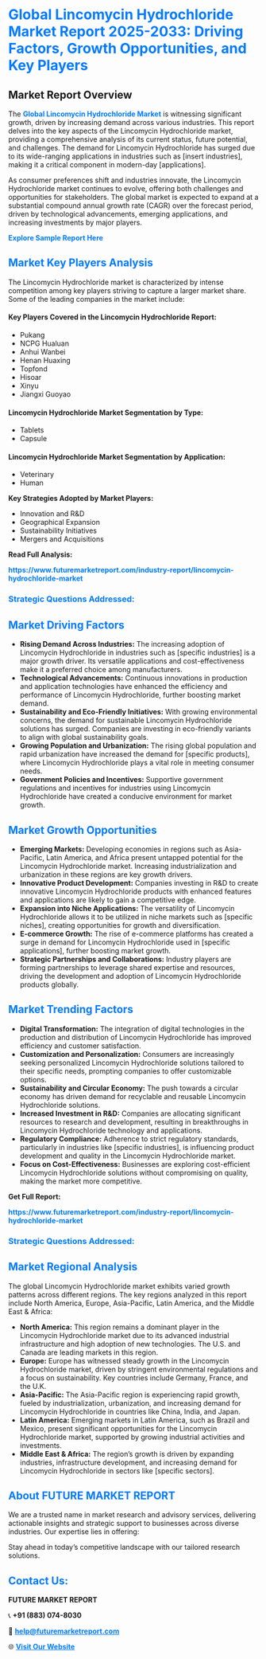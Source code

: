 <h1 style="color: #007BFF;">Global Lincomycin Hydrochloride Market Report 2025-2033: Driving Factors, Growth Opportunities, and Key Players</h1>

<section id="overview">
<h2>Market Report Overview</h2>
<p>The <a href="https://www.futuremarketreport.com/industry-report/lincomycin-hydrochloride-market" style="color: #007BFF; text-decoration: none;"><strong>Global Lincomycin Hydrochloride Market</strong></a> is witnessing significant growth, driven by increasing demand across various industries. This report delves into the key aspects of the Lincomycin Hydrochloride market, providing a comprehensive analysis of its current status, future potential, and challenges. The demand for Lincomycin Hydrochloride has surged due to its wide-ranging applications in industries such as [insert industries], making it a critical component in modern-day [applications].</p>
<p>As consumer preferences shift and industries innovate, the Lincomycin Hydrochloride market continues to evolve, offering both challenges and opportunities for stakeholders. The global market is expected to expand at a substantial compound annual growth rate (CAGR) over the forecast period, driven by technological advancements, emerging applications, and increasing investments by major players.</p>
</section>

<section id="overview">
<p><a href="https://www.futuremarketreport.com/request-sample/reportId=85501" style="color: #007BFF; text-decoration: none;"><strong>Explore Sample Report Here</strong></a></p>
</section>

<section id="key-players">
<h2 style="color: #007BFF;">Market Key Players Analysis</h2>
<p>The Lincomycin Hydrochloride market is characterized by intense competition among key players striving to capture a larger market share. Some of the leading companies in the market include:</p>
<h4>Key Players Covered in the Lincomycin Hydrochloride Report:</h4>
<ul><li>Pukang</li><li>NCPG Hualuan</li><li>Anhui Wanbei</li><li>Henan Huaxing</li><li>Topfond</li><li>Hisoar</li><li>Xinyu</li><li>Jiangxi Guoyao</li></ul>
<h4>Lincomycin Hydrochloride Market Segmentation by Type:</h4>
<ul><li>Tablets</li><li>Capsule</li></ul>

<h4>Lincomycin Hydrochloride Market Segmentation by Application:</h4>
<ul><li>Veterinary</li><li>Human</li></ul>
<p><strong>Key Strategies Adopted by Market Players:</strong></p>
<ul>
<li>Innovation and R&D</li>
<li>Geographical Expansion</li>
<li>Sustainability Initiatives</li>
<li>Mergers and Acquisitions</li>
</ul>
</section>

<section>
<p><strong>Read Full Analysis: </strong></p><a href="https://www.futuremarketreport.com/industry-report/lincomycin-hydrochloride-market" style="color: #007BFF; text-decoration: none;"><strong>https://www.futuremarketreport.com/industry-report/lincomycin-hydrochloride-market</strong></a>
<h3 style="color: #007BFF;">Strategic Questions Addressed:</h3>
</section>

<section id="driving-factors">
<h2 style="color: #007BFF;">Market Driving Factors</h2>
<ul>
<li><strong>Rising Demand Across Industries:</strong> The increasing adoption of Lincomycin Hydrochloride in industries such as [specific industries] is a major growth driver. Its versatile applications and cost-effectiveness make it a preferred choice among manufacturers.</li>
<li><strong>Technological Advancements:</strong> Continuous innovations in production and application technologies have enhanced the efficiency and performance of Lincomycin Hydrochloride, further boosting market demand.</li>
<li><strong>Sustainability and Eco-Friendly Initiatives:</strong> With growing environmental concerns, the demand for sustainable Lincomycin Hydrochloride solutions has surged. Companies are investing in eco-friendly variants to align with global sustainability goals.</li>
<li><strong>Growing Population and Urbanization:</strong> The rising global population and rapid urbanization have increased the demand for [specific products], where Lincomycin Hydrochloride plays a vital role in meeting consumer needs.</li>
<li><strong>Government Policies and Incentives:</strong> Supportive government regulations and incentives for industries using Lincomycin Hydrochloride have created a conducive environment for market growth.</li>
</ul>
</section>

<section id="growth-opportunities">
<h2 style="color: #007BFF;">Market Growth Opportunities</h2>
<ul>
<li><strong>Emerging Markets:</strong> Developing economies in regions such as Asia-Pacific, Latin America, and Africa present untapped potential for the Lincomycin Hydrochloride market. Increasing industrialization and urbanization in these regions are key growth drivers.</li>
<li><strong>Innovative Product Development:</strong> Companies investing in R&D to create innovative Lincomycin Hydrochloride products with enhanced features and applications are likely to gain a competitive edge.</li>
<li><strong>Expansion into Niche Applications:</strong> The versatility of Lincomycin Hydrochloride allows it to be utilized in niche markets such as [specific niches], creating opportunities for growth and diversification.</li>
<li><strong>E-commerce Growth:</strong> The rise of e-commerce platforms has created a surge in demand for Lincomycin Hydrochloride used in [specific applications], further boosting market growth.</li>
<li><strong>Strategic Partnerships and Collaborations:</strong> Industry players are forming partnerships to leverage shared expertise and resources, driving the development and adoption of Lincomycin Hydrochloride products globally.</li>
</ul>
</section>

<section id="trending-factors">
<h2 style="color: #007BFF;">Market Trending Factors</h2>
<ul>
<li><strong>Digital Transformation:</strong> The integration of digital technologies in the production and distribution of Lincomycin Hydrochloride has improved efficiency and customer satisfaction.</li>
<li><strong>Customization and Personalization:</strong> Consumers are increasingly seeking personalized Lincomycin Hydrochloride solutions tailored to their specific needs, prompting companies to offer customizable options.</li>
<li><strong>Sustainability and Circular Economy:</strong> The push towards a circular economy has driven demand for recyclable and reusable Lincomycin Hydrochloride solutions.</li>
<li><strong>Increased Investment in R&D:</strong> Companies are allocating significant resources to research and development, resulting in breakthroughs in Lincomycin Hydrochloride technology and applications.</li>
<li><strong>Regulatory Compliance:</strong> Adherence to strict regulatory standards, particularly in industries like [specific industries], is influencing product development and quality in the Lincomycin Hydrochloride market.</li>
<li><strong>Focus on Cost-Effectiveness:</strong> Businesses are exploring cost-efficient Lincomycin Hydrochloride solutions without compromising on quality, making the market more competitive.</li>
</ul>
</section>

<section>
<p><strong>Get Full Report: </strong></p><a href="https://www.futuremarketreport.com/industry-report/lincomycin-hydrochloride-market" style="color: #007BFF; text-decoration: none;"><strong>https://www.futuremarketreport.com/industry-report/lincomycin-hydrochloride-market</strong></a>
<h3 style="color: #007BFF;">Strategic Questions Addressed:</h3>
</section>


<section id="regional-analysis">
<h2 style="color: #007BFF;">Market Regional Analysis</h2>
<p>The global Lincomycin Hydrochloride market exhibits varied growth patterns across different regions. The key regions analyzed in this report include North America, Europe, Asia-Pacific, Latin America, and the Middle East & Africa:</p>
<ul>
<li><strong>North America:</strong> This region remains a dominant player in the Lincomycin Hydrochloride market due to its advanced industrial infrastructure and high adoption of new technologies. The U.S. and Canada are leading markets in this region.</li>
<li><strong>Europe:</strong> Europe has witnessed steady growth in the Lincomycin Hydrochloride market, driven by stringent environmental regulations and a focus on sustainability. Key countries include Germany, France, and the U.K.</li>
<li><strong>Asia-Pacific:</strong> The Asia-Pacific region is experiencing rapid growth, fueled by industrialization, urbanization, and increasing demand for Lincomycin Hydrochloride in countries like China, India, and Japan.</li>
<li><strong>Latin America:</strong> Emerging markets in Latin America, such as Brazil and Mexico, present significant opportunities for the Lincomycin Hydrochloride market, supported by growing industrial activities and investments.</li>
<li><strong>Middle East & Africa:</strong> The region’s growth is driven by expanding industries, infrastructure development, and increasing demand for Lincomycin Hydrochloride in sectors like [specific sectors].</li>
</ul>
</section>

<footer>
<h2 style="color: #007BFF;">About FUTURE MARKET REPORT</h2>
<p>We are a trusted name in market research and advisory services, delivering actionable insights and strategic support to businesses across diverse industries. Our expertise lies in offering:</p>

<p>Stay ahead in today’s competitive landscape with our tailored research solutions.</p>

<h2 style="color: #007BFF;">Contact Us:</h2>
<p><strong>FUTURE MARKET REPORT</strong></p>
<p>📞 <strong>+91 (883) 074-8030</strong></p>
<p>📧 <strong><a href="mailto:help@futuremarketreport.com" style="color: #007BFF;">help@futuremarketreport.com</a></strong></p>
<p>🌐 <strong><a href="https://www.futuremarketreport.com/" style="color: #007BFF;">Visit Our Website</a></strong></p>
</footer>